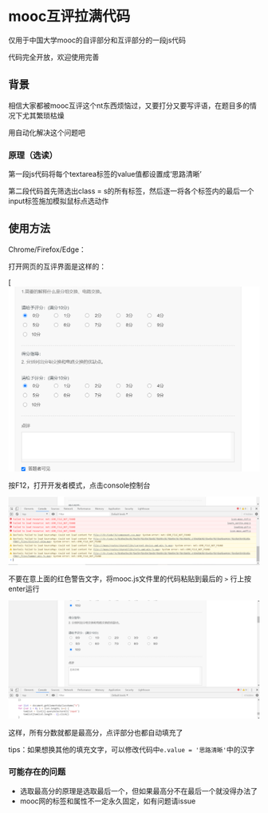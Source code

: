 # mooc互评拉满代码

仅用于中国大学mooc的自评部分和互评部分的一段js代码

代码完全开放，欢迎使用完善

## 背景

相信大家都被mooc互评这个nt东西烦恼过，又要打分又要写评语，在题目多的情况下尤其繁琐枯燥

用自动化解决这个问题吧

### 原理（选读）

第一段js代码将每个textarea标签的value值都设置成‘思路清晰’

第二段代码首先筛选出class = s的所有标签，然后逐一将各个标签内的最后一个input标签施加模拟鼠标点选动作

## 使用方法

Chrome/Firefox/Edge：

打开网页的互评界面是这样的：

[![mooc1.png](https://raw.githubusercontent.com/YiJing233/-mooc-/master/src/mooc1.jpg)

按F12，打开开发者模式，点击console控制台

![mooc2.png](https://raw.githubusercontent.com/YiJing233/-mooc-/master/src/mooc2.PNG)

不要在意上面的红色警告文字，将mooc.js文件里的代码粘贴到最后的 `>` 行上按enter运行

![mooc3.png](https://raw.githubusercontent.com/YiJing233/-mooc-/master/src/mooc3.PNG)

这样，所有分数就都是最高分，点评部分也都自动填充了

tips：如果想换其他的填充文字，可以修改代码中`e.value = '思路清晰'`中的汉字

### 可能存在的问题

* 选取最高分的原理是选取最后一个，但如果最高分不在最后一个就没得办法了
* mooc网的标签和属性不一定永久固定，如有问题请issue

